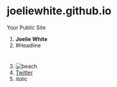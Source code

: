 joeliewhite.github.io
=====================

Your Public Site

1. **Joelie White**
2. #Headline <h1>
3. ![beach](https://fbcdn-sphotos-f-a.akamaihd.net/hphotos-ak-prn2/t1/1469962_10151820450952843_517334860_n.jpg)
4. [Twitter](http://twitter.com)
5. *italic*
